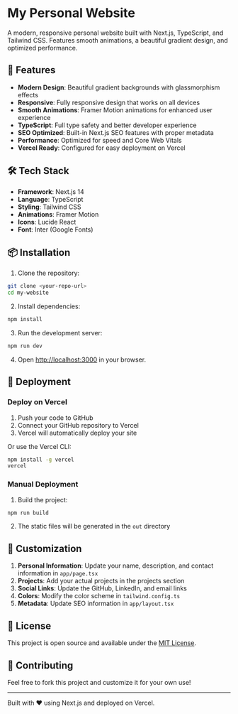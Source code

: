 # My Personal Website

A modern, responsive personal website built with Next.js, TypeScript, and Tailwind CSS. Features smooth animations, a beautiful gradient design, and optimized performance.

## 🚀 Features

- **Modern Design**: Beautiful gradient backgrounds with glassmorphism effects
- **Responsive**: Fully responsive design that works on all devices
- **Smooth Animations**: Framer Motion animations for enhanced user experience
- **TypeScript**: Full type safety and better developer experience
- **SEO Optimized**: Built-in Next.js SEO features with proper metadata
- **Performance**: Optimized for speed and Core Web Vitals
- **Vercel Ready**: Configured for easy deployment on Vercel

## 🛠 Tech Stack

- **Framework**: Next.js 14
- **Language**: TypeScript
- **Styling**: Tailwind CSS
- **Animations**: Framer Motion
- **Icons**: Lucide React
- **Font**: Inter (Google Fonts)

## 📦 Installation

1. Clone the repository:
```bash
git clone <your-repo-url>
cd my-website
```

2. Install dependencies:
```bash
npm install
```

3. Run the development server:
```bash
npm run dev
```

4. Open [http://localhost:3000](http://localhost:3000) in your browser.

## 🚀 Deployment

### Deploy on Vercel

1. Push your code to GitHub
2. Connect your GitHub repository to Vercel
3. Vercel will automatically deploy your site

Or use the Vercel CLI:
```bash
npm install -g vercel
vercel
```

### Manual Deployment

1. Build the project:
```bash
npm run build
```

2. The static files will be generated in the `out` directory

## 🎨 Customization

1. **Personal Information**: Update your name, description, and contact information in `app/page.tsx`
2. **Projects**: Add your actual projects in the projects section
3. **Social Links**: Update the GitHub, LinkedIn, and email links
4. **Colors**: Modify the color scheme in `tailwind.config.ts`
5. **Metadata**: Update SEO information in `app/layout.tsx`

## 📝 License

This project is open source and available under the [MIT License](LICENSE).

## 🤝 Contributing

Feel free to fork this project and customize it for your own use!

---

Built with ❤️ using Next.js and deployed on Vercel. 